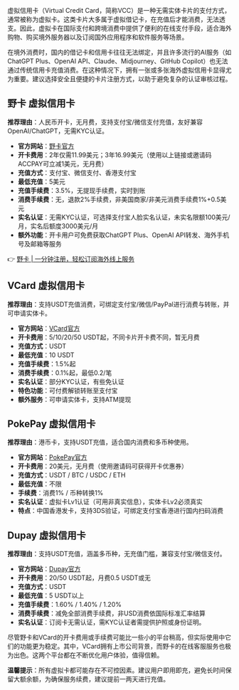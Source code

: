 虚拟信用卡（Virtual Credit Card，简称VCC）是一种无需实体卡片的支付方式，通常被称为虚拟卡。这类卡片大多属于虚拟借记卡，在充值后才能消费，无法透支。因此，虚拟卡在国际支付和跨境消费中提供了便利的在线支付手段，适合海外购物、购买境外服务器以及订阅国外应用程序和软件服务等场景。

在境外消费时，国内的借记卡和信用卡往往无法绑定，并且许多流行的AI服务（如ChatGPT Plus、OpenAI API、Claude、Midjourney、GitHub Copilot）也无法通过传统信用卡充值消费。在这种情况下，拥有一张或多张海外虚拟信用卡显得尤为重要。建议选择安全且便捷的卡片注册方式，以助于避免复杂的认证审核过程。

## 野卡 虚拟信用卡

**推荐理由**：人民币开卡，无月费，支持支付宝/微信支付充值，友好兼容OpenAI/ChatGPT，无需KYC认证。

- **官方网站**：[野卡官方](https://bit.ly/bewildcard)
- **开卡费用**：2年仅需11.99美元；3年16.99美元（使用以上链接或邀请码ACCPAY可立减1美元，无月费）
- **充值方式**：支付宝、微信支付、香港支付宝
- **最低充值**：5美元
- **充值手续费**：3.5%，无提现手续费，实时到账
- **消费手续费**：无，退款2%手续费，非美国商家/非美元消费手续费1%+0.5美元
- **实名认证**：无需KYC认证，可选择支付宝人脸实名认证，未实名限额100美元/月，实名后额度3000美元/月
- **额外功能**：开卡用户可免费获取ChatGPT Plus、OpenAI API转发、海外手机号及邮箱等服务

👉 [野卡 | 一分钟注册，轻松订阅海外线上服务](https://bit.ly/bewildcard)

## VCard 虚拟信用卡

**推荐理由**：支持USDT充值消费，可绑定支付宝/微信/PayPal进行消费与转账，并可申请实体卡。

- **官方网站**：[VCard官方](https://bit.ly/bewildcard)
- **开卡费用**：5/10/20/50 USDT起，不同卡片开卡费不同，暂无月费
- **充值方式**：USDT
- **最低充值**：10 USDT
- **充值手续费**：1.5%起
- **消费手续费**：0.1%起，最低0.2/笔
- **实名认证**：部分KYC认证，有些免认证
- **特色功能**：可付费解锁转账至支付宝
- **额外服务**：可申请实体卡，支持ATM提现

## PokePay 虚拟信用卡

**推荐理由**：港币卡，支持USDT充值，适合国内消费和多币种使用。

- **官方网站**：[PokePay官方](https://bit.ly/bewildcard)
- **开卡费用**：20美元，无月费（使用邀请码可获得开卡优惠券）
- **充值方式**：USDT / BTC / USDC / ETH
- **最低充值**：不限
- **手续费**：消费1% / 币种转换1%
- **实名认证**：虚拟卡Lv1认证（可用非真实信息），实体卡Lv2必须真实
- **特点**：中国香港发卡，支持3DS验证，可绑定支付宝香港进行国内扫码消费

## Dupay 虚拟信用卡

**推荐理由**：支持USDT充值，涵盖多币种，无充值门槛，兼容支付宝/微信支付。

- **官方网站**：[Dupay官方](https://bit.ly/bewildcard)
- **开卡费用**：20/50 USDT起，月费0.5 USDT或无
- **充值方式**：USDT
- **最低充值**：5 USDT以上
- **充值手续费**：1.60% / 1.40% / 1.20%
- **消费手续费**：减免全部消费手续费，非USD消费依国际标准汇率结算
- **实名认证**：订阅卡无需认证，需KYC认证者需提供护照或身份证明。

尽管野卡和VCard的开卡费用或手续费可能比一些小的平台稍高，但实际使用中它们的功能更为稳定。其中，VCard拥有上市公司背景，而野卡的在线客服服务也极为出色。这两个平台都在不断优化用户体验，值得信赖。

**温馨提示**：所有虚拟卡都可能存在不可控因素。建议用户即用即充，避免长时间保留大额余额，为确保服务续费，建议提前一两天进行充值。